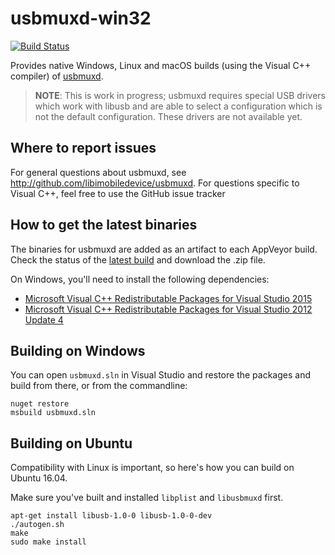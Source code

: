 # usbmuxd-win32

[![Build Status](https://dev.azure.com/libimobiledevice-win32/imobiledevice-net/_apis/build/status/libimobiledevice-win32.usbmuxd)](https://dev.azure.com/libimobiledevice-win32/imobiledevice-net/_build/latest?definitionId=6)

Provides native Windows, Linux and macOS builds (using the Visual C++ compiler) of [usbmuxd](http://libimobiledevice.org).

> **NOTE**: This is work in progress; usbmuxd requires special USB drivers which work with libusb and are able to select a configuration which is not the default configuration. These drivers are not available yet.

## Where to report issues

For general questions about usbmuxd, see http://github.com/libimobiledevice/usbmuxd.
For questions specific to Visual C++, feel free to use the GitHub issue tracker

## How to get the latest binaries

The binaries for usbmuxd are added as an artifact to each AppVeyor build. Check the status of the [latest build](https://ci.appveyor.com/project/qmfrederik/usbmuxd/branch/master-msvc) and download the .zip file.

On Windows, you'll need to install the following dependencies:
* [Microsoft Visual C++ Redistributable Packages for Visual Studio 2015](https://www.microsoft.com/en-us/download/details.aspx?id=48145)
* [Microsoft Visual C++ Redistributable Packages for Visual Studio 2012 Update 4](http://www.microsoft.com/en-us/download/details.aspx?id=30679)

## Building on Windows
You can open `usbmuxd.sln` in Visual Studio and restore the packages and build from there, or from the commandline:
```
nuget restore
msbuild usbmuxd.sln
```

## Building on Ubuntu
Compatibility with Linux is important, so here's how you can build on Ubuntu 16.04.

Make sure you've built and installed `libplist` and `libusbmuxd` first.

```
apt-get install libusb-1.0-0 libusb-1.0-0-dev
./autogen.sh
make
sudo make install
```
